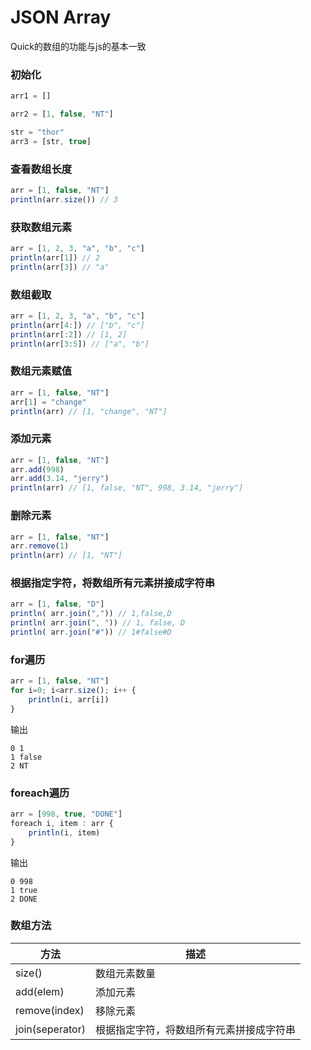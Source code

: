 # JSON Array

Quick的数组的功能与js的基本一致  

### 初始化
```js
arr1 = []

arr2 = [1, false, "NT"]

str = "thor"
arr3 = [str, true]
```

### 查看数组长度
```js
arr = [1, false, "NT"]
println(arr.size()) // 3
```

### 获取数组元素
```js
arr = [1, 2, 3, "a", "b", "c"]
println(arr[1]) // 2
println(arr[3]) // "a"
```

### 数组截取
```js
arr = [1, 2, 3, "a", "b", "c"]
println(arr[4:]) // ["b", "c"]
println(arr[:2]) // [1, 2]
println(arr[3:5]) // ["a", "b"]
```

### 数组元素赋值
```js
arr = [1, false, "NT"]
arr[1] = "change"
println(arr) // [1, "change", "NT"]
```

### 添加元素
```js
arr = [1, false, "NT"]
arr.add(998)
arr.add(3.14, "jerry")
println(arr) // [1, false, "NT", 998, 3.14, "jerry"]
```

### 删除元素
```js
arr = [1, false, "NT"]
arr.remove(1)
println(arr) // [1, "NT"]
```

### 根据指定字符，将数组所有元素拼接成字符串
```js
arr = [1, false, "D"]
println( arr.join(",")) // 1,false,D
println( arr.join(", ")) // 1, false, D
println( arr.join("#")) // 1#false#D
```

### for遍历
```js
arr = [1, false, "NT"]
for i=0; i<arr.size(); i++ {
    println(i, arr[i])
}
```
输出
```
0 1
1 false
2 NT
```

### foreach遍历
```js
arr = [998, true, "DONE"]
foreach i, item : arr {
    println(i, item)
}
```
输出
```
0 998
1 true
2 DONE
```


### 数组方法

| 方法 |	描述   |
|  ----  | ----  |
|  size()         | 数组元素数量 |
|  add(elem)      |  添加元素 |
|  remove(index)  |  移除元素 |
|  join(seperator)   |  根据指定字符，将数组所有元素拼接成字符串 |